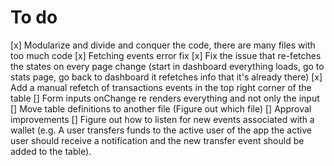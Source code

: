 # To do

[x] Modularize and divide and conquer the code, there are many files with too much code
[x] Fetching events error fix
[x] Fix the issue that re-fetches the states on every page change (start in dashboard everything loads, go to stats page, go back to dashboard it refetches info that it's already there)
[x] Add a manual refetch of transactions events in the top right corner of the table
[] Form inputs onChange re renders everything and not only the input
[] Move table definitions to another file (Figure out which file)
[] Approval improvements
[] Figure out how to listen for new events associated with a wallet (e.g. A user transfers funds to the active user of the app the active user should receive a notification and the new transfer event should be added to the table).
